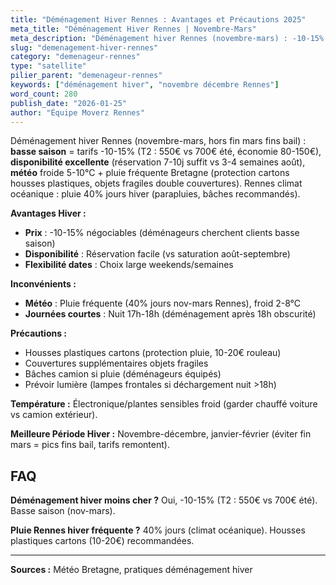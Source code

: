 ```yaml
---
title: "Déménagement Hiver Rennes : Avantages et Précautions 2025"
meta_title: "Déménagement Hiver Rennes | Novembre-Mars"
meta_description: "Déménagement hiver Rennes (novembre-mars) : -10-15% tarifs (basse saison), disponibilité excellente, météo froide/pluie (protection objets). Économie 80-150€ T2/T3."
slug: "demenagement-hiver-rennes"
category: "demenageur-rennes"
type: "satellite"
pilier_parent: "demenageur-rennes"
keywords: ["déménagement hiver", "novembre décembre Rennes"]
word_count: 280
publish_date: "2026-01-25"
author: "Équipe Moverz Rennes"
---
```


Déménagement hiver Rennes (novembre-mars, hors fin mars fins bail) : **basse saison** = tarifs -10-15% (T2 : 550€ vs 700€ été, économie 80-150€), **disponibilité excellente** (réservation 7-10j suffit vs 3-4 semaines août), **météo** froide 5-10°C + pluie fréquente Bretagne (protection cartons housses plastiques, objets fragiles double couvertures). Rennes climat océanique : pluie 40% jours hiver (parapluies, bâches recommandés).

**Avantages Hiver :**
- **Prix** : -10-15% négociables (déménageurs cherchent clients basse saison)
- **Disponibilité** : Réservation facile (vs saturation août-septembre)
- **Flexibilité dates** : Choix large weekends/semaines

**Inconvénients :**
- **Météo** : Pluie fréquente (40% jours nov-mars Rennes), froid 2-8°C
- **Journées courtes** : Nuit 17h-18h (déménagement après 18h obscurité)

**Précautions :**
- Housses plastiques cartons (protection pluie, 10-20€ rouleau)
- Couvertures supplémentaires objets fragiles
- Bâches camion si pluie (déménageurs équipés)
- Prévoir lumière (lampes frontales si déchargement nuit >18h)

**Température :** Électronique/plantes sensibles froid (garder chauffé voiture vs camion extérieur).

**Meilleure Période Hiver :** Novembre-décembre, janvier-février (éviter fin mars = pics fins bail, tarifs remontent).

## FAQ

**Déménagement hiver moins cher ?**
Oui, -10-15% (T2 : 550€ vs 700€ été). Basse saison (nov-mars).

**Pluie Rennes hiver fréquente ?**
40% jours (climat océanique). Housses plastiques cartons (10-20€) recommandées.

---
**Sources :** Météo Bretagne, pratiques déménagement hiver

